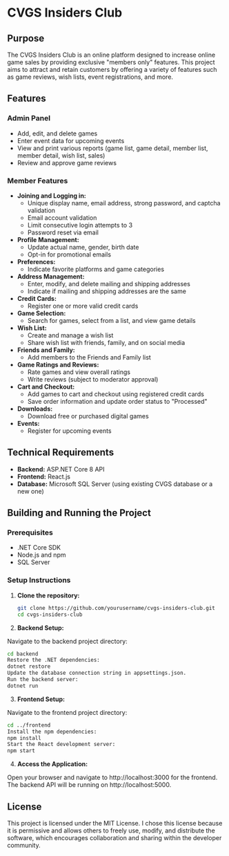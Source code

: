 # CVGS Insiders Club

## Purpose
The CVGS Insiders Club is an online platform designed to increase online game sales by providing exclusive "members only" features. This project aims to attract and retain customers by offering a variety of features such as game reviews, wish lists, event registrations, and more.

## Features
### Admin Panel
- Add, edit, and delete games
- Enter event data for upcoming events
- View and print various reports (game list, game detail, member list, member detail, wish list, sales)
- Review and approve game reviews

### Member Features
- **Joining and Logging in:**
  - Unique display name, email address, strong password, and captcha validation
  - Email account validation
  - Limit consecutive login attempts to 3
  - Password reset via email
- **Profile Management:**
  - Update actual name, gender, birth date
  - Opt-in for promotional emails
- **Preferences:**
  - Indicate favorite platforms and game categories
- **Address Management:**
  - Enter, modify, and delete mailing and shipping addresses
  - Indicate if mailing and shipping addresses are the same
- **Credit Cards:**
  - Register one or more valid credit cards
- **Game Selection:**
  - Search for games, select from a list, and view game details
- **Wish List:**
  - Create and manage a wish list
  - Share wish list with friends, family, and on social media
- **Friends and Family:**
  - Add members to the Friends and Family list
- **Game Ratings and Reviews:**
  - Rate games and view overall ratings
  - Write reviews (subject to moderator approval)
- **Cart and Checkout:**
  - Add games to cart and checkout using registered credit cards
  - Save order information and update order status to "Processed"
- **Downloads:**
  - Download free or purchased digital games
- **Events:**
  - Register for upcoming events

## Technical Requirements
- **Backend:** ASP.NET Core 8 API
- **Frontend:** React.js
- **Database:** Microsoft SQL Server (using existing CVGS database or a new one)

## Building and Running the Project
### Prerequisites
- .NET Core SDK
- Node.js and npm
- SQL Server

### Setup Instructions
1. **Clone the repository:**
   ```bash
   git clone https://github.com/yourusername/cvgs-insiders-club.git
   cd cvgs-insiders-club
   ```
2. **Backend Setup:**

Navigate to the backend project directory:
   ```bash
cd backend
Restore the .NET dependencies:
dotnet restore
Update the database connection string in appsettings.json.
Run the backend server:
dotnet run
```
3. **Frontend Setup:**

Navigate to the frontend project directory:
   ```bash
cd ../frontend
Install the npm dependencies:
npm install
Start the React development server:
npm start
```
4. **Access the Application:**

Open your browser and navigate to http://localhost:3000 for the frontend.
The backend API will be running on http://localhost:5000.
## License
This project is licensed under the MIT License. I chose this license because it is permissive and allows others to freely use, modify, and distribute the software, which encourages collaboration and sharing within the developer community.